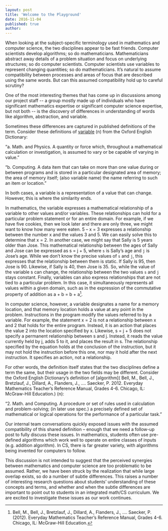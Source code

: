 ```yaml
---
layout: post
title: 'Welcome to the Playground'
date: 2016-11-04
published: true
author:
---
```


When looking at the subject-specific terminology used in mathematics and computer science, the two disciplines appear to be fast friends. Computer scientists develop algorithms; so do mathematicians. Mathematicians abstract away details of a problem situation and focus on underlying structures; so do computer scientists. Computer scientists use variables to represent changing quantities; so do mathematicians. It’s natural to assume compatibility between processes and areas of focus that are described using the same words. But can this assumed compatibility hold up to careful scrutiny?


<!--excerpt-->


One of the most interesting themes that has come up in discussions among our project staff -- a group mostly made up of individuals who have significant mathematics expertise or significant computer science expertise, but not both -- is the discovery of differences in understanding of words like algorithm, abstraction, and variable.


Sometimes these differences are captured in published definitions of the term. Consider these definitions of [variable](http://www.oed.com/view/Entry/4959?redirectedFrom=algorithm#eid) (n) from the Oxford English Dictionary:

  “a. Math. and Physics. A quantity or force which, throughout a mathematical calculation or investigation, is assumed to vary or be capable of varying in value.”

  “b. Computing. A data item that can take on more than one value during or between programs and is stored in a particular designated area of memory; the area of memory itself; (also variable name) the name referring to such an item or location.”


In both cases, a variable is a representation of a value that can change. However, this is where the similarity ends.


In mathematics, the variable expresses a mathematical relationship of a variable to other values and/or variables. These relationships can hold for a particular problem statement or for an entire domain. For example, if we have five cookies, then we look later and there are only three, we might want to know how many were eaten. 5 – x = 3 expresses a relationship between the number x and the values 3 and 5. We can easily solve this to determine that x = 2. In another case, we might say that Sally is 5 years older than Jose. This mathematical relationship between the ages of Sally and Jose can be expressed as s = j + 5, where `s` is Sally’s age and `j` is Jose’s age. While we don’t know the precise values of `s` and `j`, this expresses that the relationship between them is static. If Sally is 95, then Jose is 90. Likewise, if Sally is 40, then Jose is 35. So, while the value of the variable s can change, the relationship between the two values `s` and `j` stays constant. Finally, variables can also express relationships that are not tied to a particular problem. In this case, it simultaneously represents all values within a given domain, such as in the expression of the commutative property of addition as a + b = b + a[^ref-bell].


In computer science, however, a variable designates a name for a memory location, and that memory location holds a value at any point in the problem. Instructions in the program modify the values referred to by a variable. For example, the statement x = 2 is not a relationship between x and 2 that holds for the entire program. Instead, it is an action that places the value 2 into the location specified by x. Likewise, s = j + 5 does not specify a permanent relationship between s and j. Instead, it reads the value currently held by j, adds 5 to it, and places the result in s. The relationship specified by the equation holds at the conclusion of the instruction, but it may not hold the instruction before this one, nor may it hold after the next instruction. It specifies an action, not a relationship.

For other words, the definition itself states that the two disciplines define a term the same, but their usage in the two fields may be different. Consider the Oxford English Dictionary’s definition of [algorithm]( Bell, M., Bell, J., Bretzlauf, J., Dillard, A., Flanders, J., .... Saecker, P. 2012. Everyday Mathematics Teacher’s Reference Manual, Grades 4-6. Chicago, IL: McGraw-Hill Education.) (n):

  “2. Math. and Computing. A procedure or set of rules used in calculation and problem-solving; (in later use spec.) a precisely defined set of mathematical or logical operations for the performance of a particular task.”


Our internal team conversations quickly exposed issues with the assumed compatibility of this shared definition – enough that we need a follow-up post to fully discuss these issues. In mathematics, students often use pre-defined algorithms which work well to operate on entire classes of inputs (e.g. addition algorithm). In CS, there is far greater variety, with algorithms being invented for computers to follow.


This discussion is not intended to suggest that the perceived synergies between mathematics and computer science are too problematic to be assumed. Rather, we have been struck by the realization that while large overlap exists, so do a number of subtle differences. This raises a number of interesting research questions about students’ understanding of these concepts and terms, and whether and when the subtle differences are important to point out to students in an integrated math/CS curriculum. We are excited to investigate these issues as our work continues.


[^ref-bell]: Bell, M., Bell, J., Bretzlauf, J., Dillard, A., Flanders, J., .... Saecker, P. (2012). Everyday Mathematics Teacher’s Reference Manual, Grades 4-6. Chicago, IL: McGraw-Hill Education.
